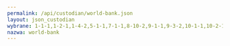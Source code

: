```yaml
---
permalink: /api/custodian/world-bank.json
layout: json_custodian
wybrane: 1-1-1,1-2-1,1-4-2,5-1-1,7-1-1,8-10-2,9-1-1,9-3-2,10-1-1,10-2-1,10-c-1,16-5-2,16-6-1,17-3-2,17-4-1,17-17-1
nazwa: world-bank
---
```

